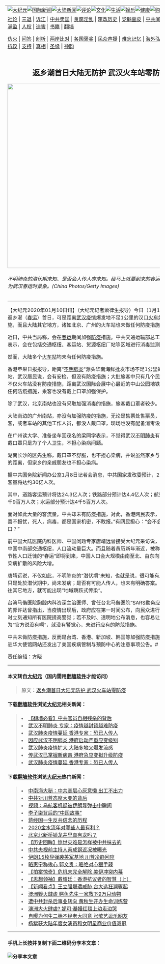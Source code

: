 <a name="1" id="1" target="_blank"></a><span id="1"></span>
<table border="0"><tr><td colspan="2" VALIGN=TOP><a href="https://github.com/ukize233/djy/blob/master/gb/nsc413.md#1"><img src="https://raw.githubusercontent.com/ukize233/www/master/t/djy/1.jpg" title="大纪元"></a><a href="https://github.com/ukize233/djy/blob/master/gb/n24hr.md#1"><img src="https://raw.githubusercontent.com/ukize233/www/master/t/djy/3.jpg" title="国际新闻"></a><a href="https://github.com/ukize233/djy/blob/master/gb/nsc413.md#1"><img src="https://raw.githubusercontent.com/ukize233/www/master/t/djy/4.jpg" title="大陆新闻"></a><a href="https://github.com/ukize233/djy/blob/master/gb/news392.md#1"><img src="https://raw.githubusercontent.com/ukize233/www/master/t/djy/5.jpg" title="评论"></a><a href="https://github.com/ukize233/djy/blob/master/gb/news2007.md#1"><img src="https://raw.githubusercontent.com/ukize233/www/master/t/djy/6.jpg" title="文化"></a><a href="https://github.com/ukize233/djy/blob/master/gb/news2008.md#1"><img src="https://raw.githubusercontent.com/ukize233/www/master/t/djy/7.jpg" title="生活"></a><a href="https://github.com/ukize233/djy/blob/master/gb/ncyule.md#1"><img src="https://raw.githubusercontent.com/ukize233/www/master/t/djy/8.jpg" title="娱乐"></a><a href="https://github.com/ukize233/djy/blob/master/gb/nsc1002.md#1"><img src="https://raw.githubusercontent.com/ukize233/www/master/t/djy/9.jpg" title="健康"><a href="https://www.youlucky.com"><img src="https://raw.githubusercontent.com/ukize233/www/master/t/djy/10.jpg" title="购物"></a><a href="https://donate.epochtimes.com/?utm_medium=epochtimes&utm_source=referral&utm_campaign=donate_button_djyarticleheader"><img src="https://raw.githubusercontent.com/ukize233/www/master/t/djy/12.jpg" title="捐款"></a></td></tr>
<tr><td colspan="2" VALIGN=TOP><a target="_blank" href="https://github.com/ukize233/djy/blob/master/gb/9p.md#1">社论</a> | <a target="_blank" href="https://github.com/ukize233/djy/blob/master/gb/nf5657.md#1">三退</a> | <a target="_blank" href="https://github.com/ukize233/djy/blob/master/gb/nf6123.md#1">诉江</a> | <a target="_blank" href="https://github.com/ukize233/djy/blob/master/gb/nf1176117.md#1">中共卖国</a> | <a target="_blank" href="https://github.com/ukize233/djy/blob/master/gb/nf5773.md#1">贪腐淫乱</a> | <a target="_blank" href="https://github.com/ukize233/djy/blob/master/gb/nf1176115.md#1">窜改历史</a> | <a target="_blank" href="https://github.com/ukize233/djy/blob/master/gb/nf1176107.md#1">党魁画皮</a> | <a target="_blank" href="https://github.com/ukize233/djy/blob/master/gb/nf1320400.md#1">中共间谍</a> | <a target="_blank" href="https://github.com/ukize233/djy/blob/master/gb/nf1176114.md#1">破坏传统</a> | <a target="_blank" href="https://github.com/ukize233/djy/blob/master/gb/nf5287.md#1">恶贯满盈</a> | <a target="_blank" href="https://github.com/ukize233/djy/blob/master/gb/ncid278.md#1">人权</a> | <a target="_blank" href="https://github.com/ukize233/djy/blob/master/gb/nf1176111.md#1">迫害</a> | <a target="_blank" href="https://github.com/ukize233/djy/blob/master/gb/nf1235328.md#1">书籍</a> | <a target="_blank" href="https://github.com/ukize233/www/blob/master/README.md?zsrh#1">翻墙</a></p><p><a target="_blank" href="https://github.com/ukize233/djy/blob/master/gb/nf5562.md#1">伪火</a> | <a target="_blank" href="https://github.com/ukize233/djy/blob/master/gb/nf4378.md#1">问答</a> | <a target="_blank" href="https://github.com/ukize233/djy/blob/master/gb/nf5792.md#1">剖析</a> | <a target="_blank" href="https://github.com/ukize233/djy/blob/master/gb/nf5735.md#1">两岸比对</a> | <a target="_blank" href="https://github.com/ukize233/djy/blob/master/gb/nf6119.md#1">各国褒奖</a> | <a target="_blank" href="https://github.com/ukize233/djy/blob/master/gb/nf6120.md#1">民众声援</a> | <a target="_blank" href="https://github.com/ukize233/djy/blob/master/gb/nf1188594.md#1">难忘记忆</a> | <a target="_blank" href="https://github.com/ukize233/djy/blob/master/gb/nf3180.md#1">海外弘传</a> | <a target="_blank" href="https://github.com/ukize233/djy/blob/master/gb/nf5410.md#1">万人上访</a> | <a target="_blank" href="https://github.com/ukize233/ntdtv/blob/master/gb/prog1530_1.md#1">和平抗议</a> | <a target="_blank" href="https://github.com/ukize233/djy/blob/master/gb/nf4386.md#1">支持</a> | <a target="_blank" href="https://github.com/ukize233/djy/blob/master/gb/nf4389.md#1">真相</a> | <a target="_blank" href="https://github.com/ukize233/djy/blob/master/gb/nf5790.md#1">圣缘</a> | <a target="_blank" href="https://github.com/ukize233/djy/blob/master/gb/nf4786.md#1">神韵</a></td></tr>
<tr><td VALIGN=TOP width="626"><h2 align=center>返乡潮首日大陆无防护 武汉火车站零防疫</h2>
<img width="600" src="http://i.epochtimes.com/assets/uploads/2020/01/GettyImages-73408647-600x400.jpg" />
<h6>不明肺炎的潜伏期未知、是否会人传人亦未知。给马上就要到来的春运带来担忧。图为武汉春运时景象。(China Photos/Getty Images)
</h6>
<hr>
<p>【大纪元2020年01月10日讯】（大纪元记者萧律生报导）今日（1月10日）是大陆返乡潮（<a href="https://github.com/ukize233/djy/blob/master/gb/tag/%E6%98%A5%E8%BF%90.md">春运</a>）首日，可是距离<a href="https://github.com/ukize233/djy/blob/master/gb/tag/%E6%AD%A6%E6%B1%89%E7%96%AB%E6%83%85.md">武汉疫情</a>爆发地不足1公里的汉口<a href="https://github.com/ukize233/djy/blob/master/gb/tag/%E7%81%AB%E8%BD%A6%E7%AB%99.md">火车站</a>毫无<a href="https://github.com/ukize233/djy/blob/master/gb/tag/%E9%98%B2%E7%96%AB.md">防疫</a>措施，而且大陆其它地方，诸如北京、广州的火车站也未做任何防疫措施。</p>
<p>近日，中共当局称，会在<a href="https://github.com/ukize233/djy/blob/master/gb/tag/%E6%98%A5%E8%BF%90.md">春运</a>期间加强<a href="https://github.com/ukize233/djy/blob/master/gb/tag/%E9%98%B2%E7%96%AB.md">防疫</a>措施。中共交通运输部总工程师汪洋9日表示，会在包括交通枢纽、客运站、货源枢纽厂站等区域进行消毒监测防护措施。</p>
<p>然而，大陆多个<a href="https://github.com/ukize233/djy/blob/master/gb/tag/%E7%81%AB%E8%BD%A6%E7%AB%99.md">火车站</a>均未有任何防疫措施。</p>
<p>香港苹果日报报导，距离“<a href="https://github.com/ukize233/djy/blob/master/gb/tag/%E4%B8%8D%E6%98%8E%E8%82%BA%E7%82%8E.md">不明肺炎</a>”源头华南海鲜批发市场不足1公里的汉口火车站，武汉居民说，会有安检，但没有防疫措施；大批旅客中只有几个民众戴着口罩。不仅火车站没有防疫措施，距离武汉国际会展中心最近的中山公园地铁站，也未采取任何防疫措施，乘客也没有戴上口罩加强保护。</p>
<p>除了武汉，北京南站也没有采取加强消毒的措施，旅客戴口罩者较少。</p>
<p>大陆南边的广州南站，亦没有加强防疫的措施，无论是售票处售票员，还是乘车旅客，或者车站的其他工作人员，都没人戴口罩，现场也没有配备消毒设施。</p>
<p>在广州读大学、准备坐车回茂名的梁同学表示，不觉得武汉<a href="https://github.com/ukize233/djy/blob/master/gb/tag/%E4%B8%8D%E6%98%8E%E8%82%BA%E7%82%8E.md">不明肺炎</a>有多恐怖，自己戴口罩只是为了个人卫生，不担心染病问题。</p>
<p>湖南长沙的区先生称，戴口罩不舒服，也不担心染病，并说虽然家乡与武汉只有一省的距离，但家乡的亲戚朋友也不担心染病。</p>
<p>据中共国务院新闻办公室1月8日记者会消息，中共国家发改委预计，2020年春运旅客量将达约30亿人次。</p>
<p>其中，道路客运预计将达24.3亿人次；铁路部分预计达4.4亿人次；航空部分预计达7千9百万人次；水运部分预计达4千5百万人次。</p>
<p>面对如此大量的客流量，中共却未有防疫措施，对此，香港网民表示，“大陆新闻只报喜不报忧，死人，病毒，都是国家机密，不敢报。”有网民担心：“会不会死一半人口？”</p>
<p>前中国大陆医院内科医师、中国问题专家唐靖远曾接受大纪元采访说，首先，武汉是中国中南部交通枢纽，人口流动量巨大。而且随着黄历新年渐近，被称为世界最大季节性人口迁徙的“春运”即将到来，中国人口会大规模由南至北、由东向西地移动，传染病扩散的风险大增。</p>
<p>唐靖远说，不仅如此，不明肺炎的“潜伏期”未知，也就是说，很可能有人已经感染，只是处於潜伏期中，尚未发病；是否有可能人传人，也未有明确答案。如果感染者去往其它地方，就可能出现“地域跳跃式传染”。</p>
<p>台湾马偕医院胸腔内科资深主治医师、曾任台北马偕医院“SARS勤务应变中心”召集人的郭许达曾指出，当疫情出现后，政府应在第一时间公布，向民众进行卫生教育；同时立刻通知所有医院提高警觉；若不及时、透明地公布消息，也容易让一些民众认为“官方说没有啊”，就没有警觉心，未进行应有的防范措施。</p>
<p>中共未做防疫措施，反而是台湾、香港、新加坡、韩国等加强防疫措施。1月7日美国驻华大使馆网站还发出了美国疾病管制与预防中心的注意事项公告。#</p>
<p>责任编辑：方晓</p>

<hr>

#### 本文转自<a href="http://www.epochtimes.com">大纪元</a>（国内需用<a href="https://git.io/JesJV">翻墙软件</a>才能访问）
> 原文：<a href="http://www.epochtimes.com/gb/20/1/10/n11782236.htm">返乡潮首日大陆无防护 武汉火车站零防疫</a>


#### 下载<a href="https://git.io/JesJV">翻墙软件</a>浏览<a href="http://www.epochtimes.com">大纪元</a>相关新闻：
> <li><a href="http://www.epochtimes.com/gb/20/1/3/n11766694.htm">【翻墙必看】中共官员自相残杀的背后</a></li>
> <li><a href="http://www.epochtimes.com/gb/20/1/4/n11766968.htm">武汉不明肺炎 专家：疫情越封锁越难防疫</a></li>
> <li><a href="http://www.epochtimes.com/gb/20/1/4/n11767498.htm">武汉肺炎疫情蔓延 香港专家：恐已人传人</a></li>
> <li><a href="http://www.epochtimes.com/gb/20/1/4/n11767218.htm">因应武汉不明肺炎 港府启动严重应变级别</a></li>
> <li><a href="http://www.epochtimes.com/gb/20/1/4/n11766872.htm">武汉肺炎疫情扩大 大陆多地又爆发流感</a></li>
> <li><a href="http://www.epochtimes.com/gb/20/1/3/n11766515.htm">传武汉已掌握新病毒 港府急应变拟升级防疫</a></li>
> <li><a href="https://github.com/ukize233/djy/blob/master/gb/20/1/4/n11767498.md">武汉肺炎疫情蔓延 香港专家：恐已人传人</a></li>

#### 下载<a href="https://git.io/JesJV">翻墙软件</a>浏览<a href="http://www.epochtimes.com">大纪元</a>热门新闻：
> <li><a href="http://www.epochtimes.com/gb/20/1/9/n11780506.htm">中南海大秘：中共高层心灰意懒 出工不出力</a></li>
> <li><a href="http://www.epochtimes.com/gb/20/1/7/n11775163.htm">中共对川普态度大变的背后</a></li>
> <li><a href="http://www.epochtimes.com/gb/20/1/10/n11780977.htm">视频：乌航客机疑被伊朗导弹击中瞬间</a></li>
> <li><a href="http://www.epochtimes.com/gb/20/1/6/n11771208.htm">李子柒背后的“中国故事”</a></li>
> <li><a href="http://www.epochtimes.com/gb/20/1/1/n11760693.htm">蒋经国一生反共信念的历程</a></li>
> <li><a href="http://www.epochtimes.com/gb/19/12/19/n11732566.htm">2020金水流年对哪些人最有利？</a></li>
> <li><a href="http://www.epochtimes.com/gb/19/12/25/n11745420.htm">北京北新桥锁龙井里真有龙吗？</a></li>
> <li><a href="http://www.epochtimes.com/gb/20/1/6/n11772993.htm">【历史回眸】惊世灾难是怎样被中共抹去的</a></li>
> <li><a href="http://www.epochtimes.com/gb/20/1/8/n11776083.htm">中共央视前主持人芮成钢近况被曝光</a></li>
> <li><a href="http://www.epochtimes.com/gb/20/1/8/n11775949.htm">伊朗15枚导弹袭美军基地 川普冷静回应</a></li>
> <li><a href="http://www.epochtimes.com/gb/20/1/8/n11777903.htm">骆惠宁称揪心 郭文贵：骆绝对心狠手辣</a></li>
> <li><a href="http://www.epochtimes.com/gb/20/1/9/n11778504.htm">【拍案惊奇】危机未完全解除 美伊冲突内幕</a></li>
> <li><a href="http://www.epochtimes.com/gb/19/12/22/n11738121.htm">【思想领袖】戴耀廷：香港抗议者的智慧（上）</a></li>
> <li><a href="http://www.epochtimes.com/gb/20/1/9/n11780385.htm">【新闻看点】王立强爆遭威胁 台大选狂澜骤起</a></li>
> <li><a href="http://www.epochtimes.com/gb/20/1/9/n11778706.htm">澳洲野火肆虐 鳄鱼先生一家救下9万只动物</a></li>
> <li><a href="http://www.epochtimes.com/gb/20/1/7/n11775057.htm">遭中共封杀后事业转向 黄秋生开办生命训练营</a></li>
> <li><a href="http://www.epochtimes.com/gb/20/1/7/n11775231.htm">澳洲大火肆虐? 妮可·基嫚红毯上边走边哭</a></li>
> <li><a href="http://www.epochtimes.com/gb/20/1/8/n11778073.htm">自曝为何生二胎不经老大同意 张歆艺逗乐网友</a></li>
> <li><a href="http://www.epochtimes.com/gb/20/1/8/n11777510.htm">杨紫获大陆年度女演员和女明星商业价值双冠</a></li>
<hr>

#### 手机上长按并复制下面二维码分享本文章：<br><br><img src="http://d1p1.ip.zn2.us/v.php?action=qrcode&url=https://github.com/ukize233/djy/blob/master/gb/20/1/10/n11782236.md%231" title="分享本文章"></td><td VALIGN=TOP><a href="https://github.com/ukize233/djy/blob/master/gb/16/1/21/n4622075.md?dfh#1" target="_blank"><img src="https://raw.githubusercontent.com/ukize233/djy/master/gb/300/wei-f1.jpg" title="中共的伪火骗局"  alt="中共的伪火骗局"></a><br><a href="https://github.com/ukize233/www/blob/master/README.md?dfh#9" target="_blank"><img src="https://raw.githubusercontent.com/ukize233/djy/master/gb/300/yong-h.jpg" title="永恒的见证"  alt="永恒的见证"></a><br><a href="https://github.com/ukize233/djy/blob/master/gb/13/9/29/n3974789.md?dfh#1" target="_blank"><img src="https://raw.githubusercontent.com/ukize233/djy/master/gb/300/shang-lnz.jpg" title="善良女子被中共投男牢"  alt="善良女子被中共投男牢"></a><br><a href="https://github.com/ukize233/djy/blob/master/gb/16/3/16/n4663449.md?dfh#1" target="_blank"><img src="https://raw.githubusercontent.com/ukize233/djy/master/gb/300/huo-z3.jpg" title="警卫目击活摘器官"  alt="警卫目击活摘器官"></a><br><a href="https://github.com/ukize233/djy/blob/master/gb/16/8/7/n8177641.md?dfh#1" target="_blank"><img src="https://raw.githubusercontent.com/ukize233/djy/master/gb/300/huo-z4.jpg" title="证人描述活摘恐怖"  alt="证人描述活摘恐怖"></a><br><a href="https://github.com/ukize233/djy/blob/master/gb/10/4/19/n2881569.md?dfh#1" target="_blank"><img src="https://raw.githubusercontent.com/ukize233/djy/master/gb/300/huo-z1.jpg" title="揭开活摘器官黑幕"  alt="揭开活摘器官黑幕"></a><br><a href="https://github.com/ukize233/djy/blob/master/gb/10/11/7/n3077476.md?dfh#1" target="_blank"><img src="https://raw.githubusercontent.com/ukize233/djy/master/gb/300/ma-ks.jpg" title="马克思的成魔之路"  alt="马克思的成魔之路"></a><br><a href="https://github.com/ukize233/djy/blob/master/gb/14/6/9/n4173977.md?dfh#1" target="_blank"><img src="https://raw.githubusercontent.com/ukize233/djy/master/gb/300/chang-zs.jpg" title="藏字石 蕴天机"  alt="藏字石 蕴天机"></a><br><a href="https://github.com/ukize233/djy/blob/master/gb/18/5/10/n10381511.md?dfh#1" target="_blank"><img src="https://raw.githubusercontent.com/ukize233/djy/master/gb/300/st1.jpg" title="关注3亿人三退"  alt="关注3亿人三退"></a><br><a href="https://github.com/ukize233/djy/blob/master/gb/18/3/21/n10237682.md?dfh#1" target="_blank"><img src="https://raw.githubusercontent.com/ukize233/djy/master/gb/300/jie-t.jpg" title="解体中共复兴中华"  alt="解体中共复兴中华"></a><br><a href="https://github.com/ukize233/djy/blob/master/gb/9/2/9/n2422991.md?dfh#1" target="_blank"><img src="https://raw.githubusercontent.com/ukize233/djy/master/gb/300/gao-zs.jpg" title="中共迫害良心律师"  alt="中共迫害良心律师"></a><br><a href="https://github.com/ukize233/djy/blob/master/gb/18/12/9/n10900044.md?dfh#1" target="_blank"><img src="https://raw.githubusercontent.com/ukize233/djy/master/gb/300/sj1.jpg" title="303万人举报江泽民"  alt="303万人举报江泽民"></a><br><a href="https://github.com/ukize233/djy/blob/master/gb/18/8/28/n10672014.md?dfh#1" target="_blank"><img src="https://raw.githubusercontent.com/ukize233/djy/master/gb/300/sj2.jpg" title="这些官员为何起诉江泽民"  alt="这些官员为何起诉江泽民"></a><br><a href="https://github.com/ukize233/djy/blob/master/gb/8/12/18/n2367165.md?dfh#1" target="_blank"><img src="https://raw.githubusercontent.com/ukize233/djy/master/gb/300/liangan.jpg" title="海峡两岸的强烈对比"  alt="海峡两岸的强烈对比"></a><br><a href="https://github.com/ukize233/djy/blob/master/gb/15/12/10/n4593139.md?dfh#1" target="_blank"><img src="https://raw.githubusercontent.com/ukize233/djy/master/gb/300/jia-ndzl.jpg" title="加拿大总理的贺信"  alt="加拿大总理的贺信"></a><br><a href="https://github.com/ukize233/djy/blob/master/gb/11/6/17/n3289382.md?dfh#1" target="_blank"><img src="https://raw.githubusercontent.com/ukize233/djy/master/gb/300/xiao-wd.jpg" title="探寻真相兼听则明"  alt="探寻真相兼听则明"></a><br><a href="https://github.com/ukize233/djy/blob/master/gb/18/10/27/n10812623.md?dfh#1" target="_blank"><img src="https://raw.githubusercontent.com/ukize233/djy/master/gb/300/yindu.jpg" title="印度媒体报道东方"  alt="印度媒体报道东方"></a><br><a href="https://github.com/ukize233/djy/blob/master/gb/18/6/9/n10469652.md?dfh#1" target="_blank"><img src="https://raw.githubusercontent.com/ukize233/djy/master/gb/300/xie-j.jpg" title="不一样的海外校园"  alt="不一样的海外校园"></a><br><a href="https://github.com/ukize233/djy/blob/master/gb/7/4/5/n1669415.md?dfh#1" target="_blank"><img src="https://raw.githubusercontent.com/ukize233/djy/master/gb/300/li-up.jpg" title="从大师到徒弟的传奇"  alt="从大师到徒弟的传奇"></a><br><a href="https://github.com/ukize233/djy/blob/master/gb/17/5/26/n9191512.md?dfh#1" target="_blank"><img src="https://raw.githubusercontent.com/ukize233/djy/master/gb/300/zfl2.jpg" title="亿万人与东方一本奇书"  alt="亿万人与东方一本奇书"></a><br><a href="https://github.com/ukize233/djy/blob/master/gb/13/11/27/n4020290.md?dfh#1" target="_blank"><img src="https://raw.githubusercontent.com/ukize233/djy/master/gb/300/zhen-h.jpg" title="大陆见不到的震撼场面"  alt="大陆见不到的震撼场面"></a><br><a href="https://github.com/ukize233/djy/blob/master/gb/15/7/17/n4482910.md?dfh#1" target="_blank"><img src="https://raw.githubusercontent.com/ukize233/djy/master/gb/300/dalu-sk.jpg" title="人心向善 大陆当初盛况"  alt="人心向善 大陆当初盛况"></a><br><a href="https://github.com/ukize233/djy/blob/master/gb/19/1/5/n10955468.md?dfh#1" target="_blank"><img src="https://raw.githubusercontent.com/ukize233/djy/master/gb/300/zfl1.jpg" title="追寻真理 这书讲什么"  alt="追寻真理 这书讲什么"></a><br><a href="https://github.com/ukize233/www/blob/master/README.md?dfh#1" target="_blank"><img src="https://raw.githubusercontent.com/ukize233/djy/master/gb/300/fq1.jpg" title="下载免费翻墙软件"  alt="下载免费翻墙软件"></a><br></td></tr></table>
